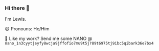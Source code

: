 ### Hi there 👋

I'm Lewis.

😄 Pronouns: He/Him

🤑 Like my work? Send me some NANO @ `nano_1n3cyytjeyfy8wcja9jffofio7mu9t5jr89t6975tj9ibc5qibark36e7bx4`
